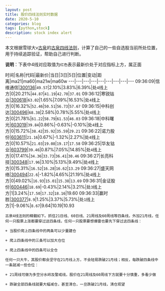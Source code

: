 ```yaml
---
layout: post
title: 股价四线法则实时数据
date: 2020-5-10
categories: blog
tags: [python,stock]
description: stock index alert
---
```



本文根据雪球大v[古泉](https://xueqiu.com/u/7148646888)的[古泉四线法则](https://xueqiu.com/7148646888/130498192)，计算了自己的一些自选股当前所处位置，用于持续追踪验证，帮助自己进行判断。

**说明**：下表中4线对应取值为`红色`表示最新价处于对应指标上方，属正面

时间|名称|代码|最新价|当日|3日|5日|位置|变动|距离|ma21|ma60|ma21w|ma60w
---|---|---|---|---|---|---|---|---
09:36:09|信维通信|[300136](https://xueqiu.com/S/SZ300136)|`49.57`|2.10%|3.83%|6.39%|处`4`线上方|0|20.21%|`44.87`|`41.19`|`42.70`|`37.01`
09:36:12|寒锐钴业|[300618](https://xueqiu.com/S/SZ300618)|`63.02`|1.65%|7.09%|16.53%|处`4`线上方|0|16.32%|`52.46`|`50.51`|`56.73`|`57.67`
09:36:15|中科创达|[300496](https://xueqiu.com/S/SZ300496)|`68.38`|2.58%|0.78%|5.55%|处`4`线上方|0|21.78%|`61.22`|`58.79`|`61.53`|`46.03`
09:36:18|中科曙光|[603019](https://xueqiu.com/S/SH603019)|`39.84`|0.86%|-0.63%|-0.10%|处`4`线上方|0|15.72%|`38.42`|`35.92`|`35.59`|`29.21`
09:36:22|诺力股份|[603611](https://xueqiu.com/S/SH603611)|`21.16`|0.67%|-1.32%|2.27%|处`4`线上方|0|10.57%|`21.03`|`19.08`|`19.17`|`17.58`
09:36:25|华友钴业|[603799](https://xueqiu.com/S/SH603799)|`39.46`|0.87%|7.05%|14.85%|处`4`线上方|0|17.41%|`34.36`|`33.73`|`36.41`|`30.46`
09:36:27|长亮科技|[300348](https://xueqiu.com/S/SZ300348)|`17.96`|3.10%|5.13%|9.49%|处`4`线上方|0|15.31%|`16.52`|`16.28`|`16.62`|`13.29`
09:36:27|盛天网络|[300494](https://xueqiu.com/S/SZ300494)|`22.6`|-1.82%|4.65%|21.19%|处`4`线上方|0|49.02%|`16.93`|`15.01`|`15.38`|`13.69`
09:36:31|金证股份|[600446](https://xueqiu.com/S/SH600446)|`18.69`|-0.43%|2.14%|3.21%|处`3`线上方|1|3.24%|`17.50`|`17.32`|`18.16`|19.60
09:36:33|赢时胜|[300377](https://xueqiu.com/S/SZ300377)|`8.9`|1.25%|3.37%|5.73%|处`1`线上方|1|-9.06%|`8.67`|9.64|10.19|10.93

```
古泉4线法则的精髓如下。抓住21日线、60日线、21周线及60周线等四条线，外加21月线，任何一只股票上涨都要穿过这四条线，任何一只股票要想爆雷也要先下穿过这四条线：

+ 当股价爬上四条线中的两条可以少量建仓

+ 爬上四条线中的三条可以加大仓位

+ 爬上四条线中的四条可以全仓

任何一只大牛，其股价都会坚守在21月线上方，不会轻易跌破21月线；相反，每跌破四条线中一条就减一些仓位：

+ 21周线可做为多空分水岭及警戒线，股价在21周线及60周线下方就要十分慎重，多看少做

+ 跌破全部四条线就要大幅减仓，甚至清仓，一旦跌破21月线，清仓观望
```